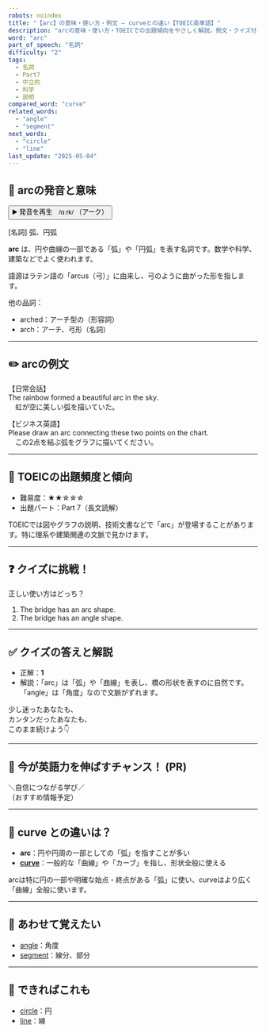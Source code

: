 ```yaml
---
robots: noindex
title: "【arc】の意味・使い方・例文 ― curveとの違い【TOEIC英単語】"
description: "arcの意味・使い方・TOEICでの出題傾向をやさしく解説。例文・クイズ付きでcurveとの違いもわかりやすく学べます。"
word: "arc"
part_of_speech: "名詞"
difficulty: "2"
tags:
  - 名詞
  - Part7
  - 中立的
  - 科学
  - 説明
compared_word: "curve"
related_words:
  - "angle"
  - "segment"
next_words:
  - "circle"
  - "line"
last_update: "2025-05-04"
---
```


## 🔰 arcの発音と意味

<button class="play-audio" onclick="playTTS('arc')">
  <span class="play-audio-main">
    ▶️ 発音を再生　/ɑːrk/
  </span>
  <span class="play-audio-sub">
    （アーク）
  </span>
</button>

[名詞] 弧、円弧

**arc** は、円や曲線の一部である「弧」や「円弧」を表す名詞です。数学や科学、建築などでよく使われます。

語源はラテン語の「arcus（弓）」に由来し、弓のように曲がった形を指します。

他の品詞：  
- arched：アーチ型の（形容詞）
- arch：アーチ、弓形（名詞）

---

## ✏️ arcの例文

【日常会話】  
The rainbow formed a beautiful arc in the sky.  
　虹が空に美しい弧を描いていた。

【ビジネス英語】  
Please draw an arc connecting these two points on the chart.  
　この2点を結ぶ弧をグラフに描いてください。

---

## 🎯 TOEICの出題頻度と傾向

- 難易度：★★☆☆☆
- 出題パート：Part 7（長文読解）

TOEICでは図やグラフの説明、技術文書などで「arc」が登場することがあります。特に理系や建築関連の文脈で見かけます。

---

## ❓ クイズに挑戦！

正しい使い方はどっち？

1. The bridge has an arc shape.  
2. The bridge has an angle shape.

---

## ✅ クイズの答えと解説

- 正解：**1**
- 解説：「arc」は「弧」や「曲線」を表し、橋の形状を表すのに自然です。「angle」は「角度」なので文脈がずれます。

少し迷ったあなたも、  
カンタンだったあなたも、  
このまま続けよう👇️

---

## 🚀 今が英語力を伸ばすチャンス！ (PR)

<div class="info-center">
＼自信につながる学び／<br>  
（おすすめ情報予定）
</div>

---

## 🤔  curve との違いは？

- **arc**：円や円周の一部としての「弧」を指すことが多い
- **[curve](/word/curve)**：一般的な「曲線」や「カーブ」を指し、形状全般に使える

arcは特に円の一部や明確な始点・終点がある「弧」に使い、curveはより広く「曲線」全般に使います。

---

## 🧩 あわせて覚えたい

- [angle](/word/angle)：角度
- [segment](/word/segment)：線分、部分

---

## 📖 できればこれも

- [circle](/word/circle)：円
- [line](/word/line)：線

<!-- cvid: aid00_bid18 -->
